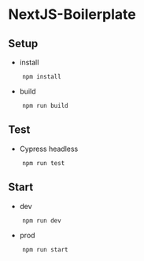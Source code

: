# NextJS-Boilerplate

## Setup

- install

```
    npm install
```

- build

```
    npm run build
```

## Test

- Cypress headless

```
    npm run test
```

## Start

- dev

```
    npm run dev
```

- prod

```
    npm run start
```
